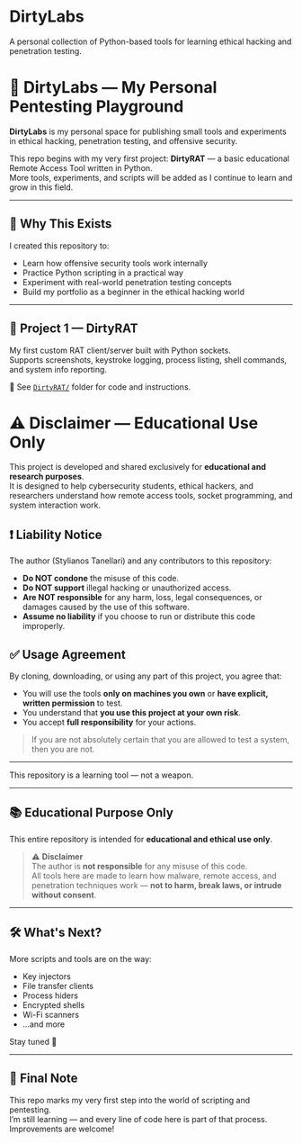 # DirtyLabs
A personal collection of Python-based tools for learning ethical hacking and penetration testing.

# 🧪 DirtyLabs — My Personal Pentesting Playground

**DirtyLabs** is my personal space for publishing small tools and experiments in ethical hacking, penetration testing, and offensive security.

This repo begins with my very first project: **DirtyRAT** — a basic educational Remote Access Tool written in Python.  
More tools, experiments, and scripts will be added as I continue to learn and grow in this field.

---

## 🚀 Why This Exists

I created this repository to:

- Learn how offensive security tools work internally
- Practice Python scripting in a practical way
- Experiment with real-world penetration testing concepts
- Build my portfolio as a beginner in the ethical hacking world

---

## 🐀 Project 1 — DirtyRAT

My first custom RAT client/server built with Python sockets.  
Supports screenshots, keystroke logging, process listing, shell commands, and system info reporting.

📁 See [`DirtyRAT/`](./DirtyRAT) folder for code and instructions.

# ⚠️ Disclaimer — Educational Use Only

This project is developed and shared exclusively for **educational and research purposes**.  
It is designed to help cybersecurity students, ethical hackers, and researchers understand how remote access tools, socket programming, and system interaction work.

## ❗ Liability Notice

The author (Stylianos Tanellari) and any contributors to this repository:

- **Do NOT condone** the misuse of this code.
- **Do NOT support** illegal hacking or unauthorized access.
- **Are NOT responsible** for any harm, loss, legal consequences, or damages caused by the use of this software.
- **Assume no liability** if you choose to run or distribute this code improperly.

## ✅ Usage Agreement

By cloning, downloading, or using any part of this project, you agree that:

- You will use the tools **only on machines you own** or **have explicit, written permission** to test.
- You understand that **you use this project at your own risk**.
- You accept **full responsibility** for your actions.

> If you are not absolutely certain that you are allowed to test a system, then you are not.

---

This repository is a learning tool — not a weapon.


---

## 📚 Educational Purpose Only

This entire repository is intended for **educational and ethical use only**.

> ⚠️ **Disclaimer**  
> The author is **not responsible** for any misuse of this code.  
> All tools here are made to learn how malware, remote access, and penetration techniques work — **not to harm, break laws, or intrude without consent**.

---

## 🛠️ What's Next?

More scripts and tools are on the way:

- Key injectors  
- File transfer clients  
- Process hiders  
- Encrypted shells  
- Wi-Fi scanners  
- ...and more

Stay tuned 👀

---

## 🧠 Final Note

This repo marks my very first step into the world of scripting and pentesting.  
I’m still learning — and every line of code here is part of that process.  
Improvements are welcome!

